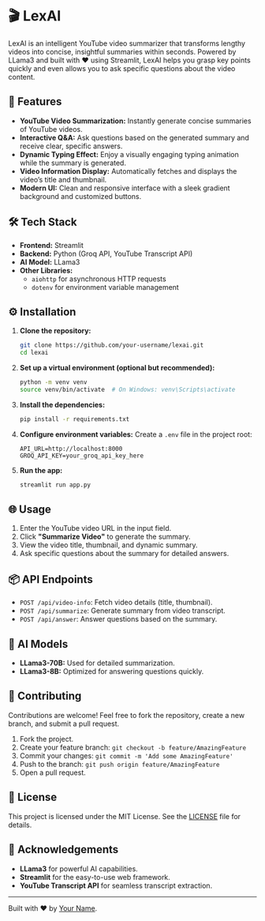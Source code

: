 # 🎬 LexAI

LexAI is an intelligent YouTube video summarizer that transforms lengthy videos into concise, insightful summaries within seconds. Powered by LLama3 and built with ❤️ using Streamlit, LexAI helps you grasp key points quickly and even allows you to ask specific questions about the video content.

## 🚀 Features

- **YouTube Video Summarization:** Instantly generate concise summaries of YouTube videos.
- **Interactive Q&A:** Ask questions based on the generated summary and receive clear, specific answers.
- **Dynamic Typing Effect:** Enjoy a visually engaging typing animation while the summary is generated.
- **Video Information Display:** Automatically fetches and displays the video’s title and thumbnail.
- **Modern UI:** Clean and responsive interface with a sleek gradient background and customized buttons.

## 🛠️ Tech Stack

- **Frontend:** Streamlit
- **Backend:** Python (Groq API, YouTube Transcript API)
- **AI Model:** LLama3
- **Other Libraries:**
  - `aiohttp` for asynchronous HTTP requests
  - `dotenv` for environment variable management

## ⚙️ Installation

1. **Clone the repository:**
   ```bash
   git clone https://github.com/your-username/lexai.git
   cd lexai
   ```

2. **Set up a virtual environment (optional but recommended):**
   ```bash
   python -m venv venv
   source venv/bin/activate  # On Windows: venv\Scripts\activate
   ```

3. **Install the dependencies:**
   ```bash
   pip install -r requirements.txt
   ```

4. **Configure environment variables:**
   Create a `.env` file in the project root:
   ```env
   API_URL=http://localhost:8000
   GROQ_API_KEY=your_groq_api_key_here
   ```

5. **Run the app:**
   ```bash
   streamlit run app.py
   ```

## 🌐 Usage

1. Enter the YouTube video URL in the input field.
2. Click **"Summarize Video"** to generate the summary.
3. View the video title, thumbnail, and dynamic summary.
4. Ask specific questions about the summary for detailed answers.

## 📦 API Endpoints

- `POST /api/video-info`: Fetch video details (title, thumbnail).
- `POST /api/summarize`: Generate summary from video transcript.
- `POST /api/answer`: Answer questions based on the summary.

## 🤖 AI Models

- **LLama3-70B:** Used for detailed summarization.
- **LLama3-8B:** Optimized for answering questions quickly.

## 📝 Contributing

Contributions are welcome! Feel free to fork the repository, create a new branch, and submit a pull request.

1. Fork the project.
2. Create your feature branch: `git checkout -b feature/AmazingFeature`
3. Commit your changes: `git commit -m 'Add some AmazingFeature'`
4. Push to the branch: `git push origin feature/AmazingFeature`
5. Open a pull request.

## 📄 License

This project is licensed under the MIT License. See the [LICENSE](LICENSE) file for details.

## 💬 Acknowledgements

- **LLama3** for powerful AI capabilities.
- **Streamlit** for the easy-to-use web framework.
- **YouTube Transcript API** for seamless transcript extraction.

---

Built with ❤️ by [Your Name](https://github.com/your-username).

